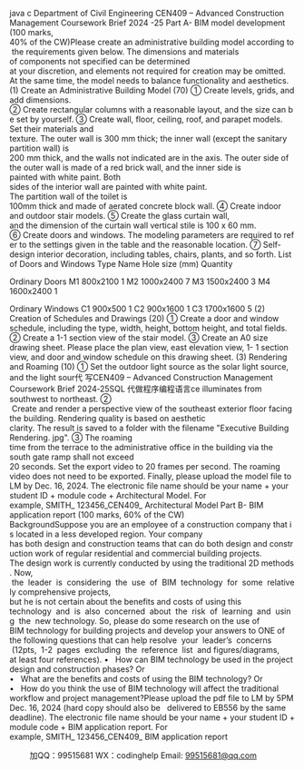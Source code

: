 java c
Department of Civil Engineering
CEN409 – Advanced Construction Management
Coursework Brief 2024 -25
Part A- BIM model development (100 marks, 40% of the CW)Please create an administrative building model according to the requirements given below. The dimensions and materials of components not specified can be determined at your discretion, and elements not required for creation may be omitted. At the same time, the model needs to balance functionality and aesthetics.
(1) Create an Administrative Building Model (70)
① Create levels, grids, and add dimensions.
② Create rectangular columns with a reasonable layout, and the size can be set by yourself.
③ Create wall, floor, ceiling, roof, and parapet models. Set their materials and texture. The outer wall is 300 mm thick; the inner wall (except the sanitary partition wall) is
200 mm thick, and the walls not indicated are in the axis. The outer side of the outer wall is made of a red brick wall, and the inner side is painted with white paint. Both sides of the interior wall are painted with white paint. The partition wall of the toilet is 100mm thick and made of aerated concrete block wall.
④ Create indoor and outdoor stair models.
⑤ Create the glass curtain wall, and the dimension of the curtain wall vertical stile is
100 x 60 mm.
⑥ Create doors and windows. The modeling parameters are required to refer to the settings given in the table and the reasonable location.
⑦ Self-design interior decoration, including tables, chairs, plants, and so forth. List of Doors and Windows
Type
Name
Hole size (mm)
Quantity



Ordinary Doors
M1
800x2100
1
M2
1000x2400
7
M3
1500x2400
3
M4
1600x2400
1


Ordinary Windows
C1
900x500
1
C2
900x1600
1
C3
1700x1600
5
(2) Creation of Schedules and Drawings (20)
① Create a door and window schedule, including the type, width, height, bottom height, and total fields.
② Create a 1-1 section view of the stair model.
③ Create an A0 size drawing sheet. Please place the plan view, east elevation view, 1-
1 section view, and door and window schedule on this drawing sheet.
(3) Rendering and Roaming (10)
① Set the outdoor light source as the solar light source, and the light sour代 写CEN409 – Advanced Construction Management Coursework Brief 2024‐25SQL
代做程序编程语言ce illuminates from southwest to northeast.
②  Create and render a perspective view of the southeast exterior floor facing the building. Rendering quality is based on aesthetic clarity. The result is saved to a folder with the filename "Executive Building Rendering. jpg".
③ The roaming time from the terrace to the administrative office in the building via the south gate ramp shall not exceed 20 seconds. Set the export video to 20 frames per second. The roaming video does not need to be exported.
Finally, please upload the model file to LM by Dec. 16, 2024. The electronic file name should be your name + your student ID + module code + Architectural Model.
For example, SMITH_ 123456_CEN409_ Architectural Model
Part B- BIM application report (100 marks, 60% of the CW)
BackgroundSuppose you are an employee of a construction company that is located in a less developed region. Your company has both design and construction teams that can do both design and construction work of regular residential and commercial building projects. The design work is currently conducted by using the traditional 2D methods. Now,  the  leader  is  considering  the  use  of  BIM  technology  for  some  relatively comprehensive projects, but he is not certain about the benefits and costs of using this technology  and  is  also  concerned  about  the  risk  of  learning  and  using  the  new technology. So, please do some research on the use of BIM technology for building projects and develop your answers to ONE of the following questions that can help resolve  your  leader’s  concerns  (12pts,  1-2  pages  excluding  the  reference  list  and figures/diagrams, at least four references).
•   How can BIM technology be used in the project design and construction phases?
Or
•   What are the benefits and costs of using the BIM technology?
Or
•   How do you think the use of BIM technology will affect the traditional workflow and project management?Please upload the pdf file to LM by 5PM Dec. 16, 2024 (hard copy should also be   delivered to EB556 by the same deadline). The electronic file name should be your name + your student ID + module code + BIM application report.
For example, SMITH_ 123456_CEN409_ BIM application report







         
加QQ：99515681  WX：codinghelp  Email: 99515681@qq.com
